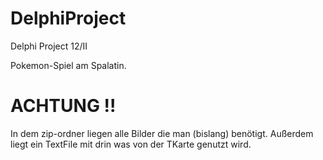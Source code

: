 # DelphiProject
Delphi Project 12/II 

Pokemon-Spiel am Spalatin.

# ACHTUNG !!

In dem zip-ordner liegen alle Bilder die man (bislang) benötigt.
Außerdem liegt ein TextFile mit drin was von der TKarte genutzt wird.


